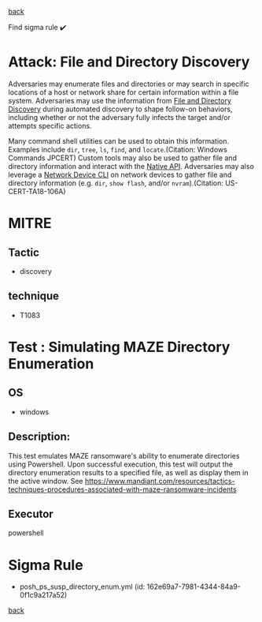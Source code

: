 
[back](../index.md)

Find sigma rule :heavy_check_mark: 

# Attack: File and Directory Discovery 

Adversaries may enumerate files and directories or may search in specific locations of a host or network share for certain information within a file system. Adversaries may use the information from [File and Directory Discovery](https://attack.mitre.org/techniques/T1083) during automated discovery to shape follow-on behaviors, including whether or not the adversary fully infects the target and/or attempts specific actions.

Many command shell utilities can be used to obtain this information. Examples include <code>dir</code>, <code>tree</code>, <code>ls</code>, <code>find</code>, and <code>locate</code>.(Citation: Windows Commands JPCERT) Custom tools may also be used to gather file and directory information and interact with the [Native API](https://attack.mitre.org/techniques/T1106). Adversaries may also leverage a [Network Device CLI](https://attack.mitre.org/techniques/T1059/008) on network devices to gather file and directory information (e.g. <code>dir</code>, <code>show flash</code>, and/or <code>nvram</code>).(Citation: US-CERT-TA18-106A)

# MITRE
## Tactic
  - discovery


## technique
  - T1083


# Test : Simulating MAZE Directory Enumeration
## OS
  - windows


## Description:
This test emulates MAZE ransomware's ability to enumerate directories using Powershell. 
Upon successful execution, this test will output the directory enumeration results to a specified file, as well as display them in the active window. 
See https://www.mandiant.com/resources/tactics-techniques-procedures-associated-with-maze-ransomware-incidents


## Executor
powershell

# Sigma Rule
 - posh_ps_susp_directory_enum.yml (id: 162e69a7-7981-4344-84a9-0f1c9a217a52)



[back](../index.md)
